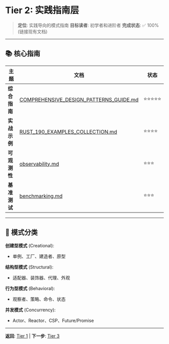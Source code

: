 # Tier 2: 实践指南层

> **定位**: 实践导向的模式指南
> **目标读者**: 初学者和进阶者
> **完成状态**: ✅ 100% (链接现有文档)

---

## 📚 核心指南

| 主题 | 文档 | 状态 |
|------|------|------|
| **综合指南** | [COMPREHENSIVE_DESIGN_PATTERNS_GUIDE.md](../COMPREHENSIVE_DESIGN_PATTERNS_GUIDE.md) | ⭐⭐⭐⭐⭐ |
| **实战示例** | [RUST_190_EXAMPLES_COLLECTION.md](../RUST_190_EXAMPLES_COLLECTION.md) | ⭐⭐⭐⭐ |
| **可观测性** | [observability.md](../observability.md) | ⭐⭐⭐ |
| **基准测试** | [benchmarking.md](../benchmarking.md) | ⭐⭐⭐ |

---

## 🔗 模式分类

**创建型模式** (Creational):

- 单例、工厂、建造者、原型

**结构型模式** (Structural):

- 适配器、装饰器、代理、外观

**行为型模式** (Behavioral):

- 观察者、策略、命令、状态

**并发模式** (Concurrency):

- Actor、Reactor、CSP、Future/Promise

---

**返回**: [Tier 1](../tier_01_foundations/) | **下一步**: [Tier 3](../tier_03_references/)
